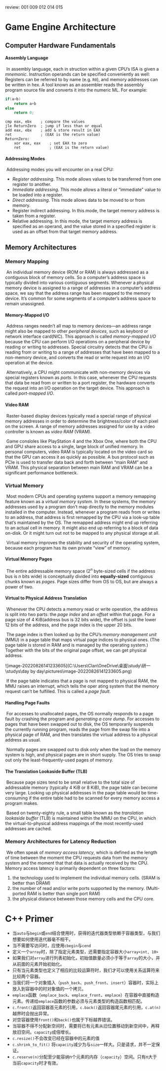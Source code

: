 review: 001 009 012 014 015

# Game Engine Architecture

## Computer Hardware Fundamentals

#### Assembly Language

​	In assembly language, each in struction within a given CPU’s ISA is given a *mnemonic*. Instruction operands can be specified conveniently as well: Registers can be referred to by name (e.g. `R0`), and memory addresses can be written in hex. A tool known as an assembler reads the assembly  program source file and converts it into the numeric ML. For example:

```c++
if(a>b)
    return a+b
else
    return 0;
```



``` assembly
cmp eax, ebx	; compare the values
jle ReturnZero	; jump if less than or equal
add eax, ebx	; add & store result in EAX
ret				; (EAX is the return value)
ReturnZero:
	xor eax, eax	; set EAX to zero
	ret				; (EAX is the return value)
```

#### Addressing Modes

​	Addressing modes you will encounter on a real CPU:

- *Register addressing*. This mode allows values to be transferred from one register to another.
- *Immediate addressing*. This mode allows a literal or “immediate” value to be loaded into a register.
- *Direct addressing*. This mode allows data to be moved to or from memory.
- Register indirect addressing. In this mode, the target memory address is taken from a register.
- Relative addressing. In this mode, the target memory address is specified as an operand, and the value stored in a specified register is used as an offset from that target memory address.

## Memory Architectures

### Memory Mapping

​	An individual memory device (ROM or RAM) is always addressed as a contiguous block of memory cells. So a computer’s address space is typically divided into various contiguous segments. Whenever a physical memory device is assigned to a range of addresses in a computer’s address space, we say that the address range has been mapped to the memory device. It’s common for some segments of a computer’s address space to remain unassigned.

#### Memory-Mapped I/O

​	Address ranges needn’t all map to memory devices—an address range might also be mapped to other *peripheral devices*, such as keybord or network interface card(NIC). This approach is called *memory-mapped I/O* because the CPU can perform I/O operations on a peripheral device by reading or writing to addresses. Special circuitry detects that the CPU is reading from or writing to a range of addresses that have been mapped to a non-memory device, and converts the read or write request into an I/O operation at the device.

​	Alternatively, a CPU might communicate with non-memory devices via special registers known as *ports*. In this case, whenever the CPU requests that data be read from or written to a port register, the hardware converts the request into an I/O operation on the target device. This approach is called *port-mapped I/O*.

#### Video RAM

​	Raster-based display devices typically read a special range of physical memory addresses in order to determine the brightness/color of each pixel on the screen. A range of memory addresses assigned for use by a video controller is known as *video RAM* (VRAM).

​	Game consloles like PlayStation 4 and the Xbox One, where both the CPU and GPU share access to a single, large block of unified memory. In personal computers, video RAM is typically located on the video card so that the GPU can access it as quickly as possible. A bus protocol such as PCIe is used to transfer data back and forth between “main RAM” and VRAM. This physical separation between main RAM and VRAM can be a significant performance bottleneck.

### Virtual Memory

​	Most modern CPUs and operating systems support a memory remapping feature known as a *virtual memory system*. In these systems, the memory addresses used by a program don’t map directly to the memory modules installed in the computer. Instead, whenever a program reads from or writes to an address, that address is first remapped by the CPU via a look-up table that’s maintained by the OS. The remapped address might end up referring to an actual cell in memory. It might also end up referring to a block of data on-disk. Or it might turn out not to be mapped to any physical storage at all.

​	Virtual memory improves the stability and security of the operating system, because each program has its own private “view” of memory.

#### Virtual Memory Pages

​	The entire addressable memory space ($2^n$ byte-sized cells if the address bus is $n$ bits wide) is conceptually divided into **equally-sized** contiguous chunks known as *pages*. Page sizes differ from OS to OS, but are always a power of two.

#### Virtual to Physical Address Translation

​	Whenever the CPU detects a memory read or write operation, the address is split into two parts: the *page index* and an *offset* within that page. For a page size of $4$ KiB(address bus is $32$ bits wide), the offset is just the lower $12$ bits of the address, and the page index is the upper $20$ bits.

​	The page index is then looked up by the CPU’s *memory management unit* (MMU) in a page table that maps virtual page indices to physical ones. (The page table is stored in RAM and is managed by the operating system.) Together with the bits of the original page offset, we can get physical address.

![image-20220826141233605](C:\Users\Clan\OneDrive\桌面\study\研一\studys\day by day\pictures\image-20220826141233605.png)

​	If the page table indicates that a page is not mapped to physical RAM, the MMU raises an interrupt, which tells the oper ating system that the memory request can’t be fulfilled. This is called a *page fault*.

#### Handling Page Faults

​	For accesses to unallocated pages, the OS normally responds to a page fault by crashing the program and *generating a core dump*. For accesses to pages that have been swapped out to disk, the OS temporarily suspends the currently running program, reads the page from the swap file into a physical page of RAM, and then translates the virtual address to a physical address as usual.

​	Normally pages are swapped out to disk only when the load on the memory system is high, and physical pages are in short supply. The OS tries to swap out only the least-frequently-used pages of memory.

#### The Translation Lookaside Buffer (TLB)

​	Because page sizes tend to be small relative to the total size of addressable memory (typically 4 KiB or 8 KiB), the page table can become very large. Looking up physical addresses in the page table would be time-consuming if the entire table had to be scanned for every memory access a program makes.

​	Based on twenty-eighty rule,  a small table known as the *translation lookaside buffer* (TLB) is maintained within the MMU on the CPU, in which the virtual-to-physical address mappings of the most recently-used addresses are cached.

### Memory Architectures for Latency Reduction

​	We often speak of *memory access latency*, which is defined as the length of time between the moment the CPU requests data from the memory system and the moment that that data is actually received by the CPU. Memory access latency is primarily dependent on three factors:

1. the technology used to implement the individual memory cells. (SRAM is better than DRAM)
2. the number of read and/or write ports supported by the memory. (Multi-ported RAM is better than single port RAM)
3. the physical distance between those memory cells and the CPU core.

# C++ Primer

- 当`auto`与`begin`或`end`结合使用时，获得的迭代器类型依赖于容器类型，与我们想要如何使用迭代器毫不相干。
- 当不需要写访问时，应使用`cbegin`与`cend`
- 定义一个`array`时，除了指定元素类型，还需要指定容器大小`array<int, 10>`
- 如果我们对`array`进行列表初始化，初始值数量必须小于等于`array`的大小，并从前面的元素开始初始化。
- 只有当元素类型也定义了相应的比较运算符时，我们才可以使用关系运算符来比较两个容器。
- 当我们将一个对象插入（`push_back`、`push_front`、`insert`）容器时，实际上放入到容器中的时对象值的一个拷贝。
- `emplace`函数（`emplace_back`、`emplace_front`、`emplace`）在容器中直接构造元素。传递给`emplace`函数的参数必须与元素类型的构造函数相匹配。
- `c.front()`返回容器首元素的引用，`c.back()`返回容器尾元素的引用，`c.at(n)`越界时会抛出异常。
- 对空容器使用`front()`和`back()`也属于下标越界错误。
- 当容器不得不分配新空间时，需要将已有元素从旧位置移动到新空间中，再释放旧空间。`capacity`成倍增长。
- `c.resize()`不会改变已经在容器中的元素的值
- `c.shrink_to_fit()` 将`capacity`减少为与`size`一样大。只是请求，并不一定保证。
- `c.reserve(n)`分配至少能容纳n个元素的内存（`capacity`）空间。只有n大于当前`capacity`时才有效。